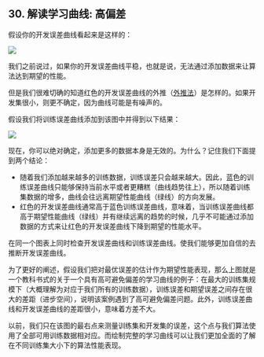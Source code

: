 ## 30. 解读学习曲线: 高偏差

假设你的开发误差曲线看起来是这样的：

![](https://raw.githubusercontent.com/AlbertHG/Machine-Learning-Yearning-Chinese-ver/master/md_images/15.png)

我们之前说过，如果你的开发误差曲线平稳，也就是说，无法通过添加数据来让算法达到期望的性能。

但是我们很难切确的知道红色的开发误差曲线的外推（[外推法](https://baike.baidu.com/item/%E5%A4%96%E6%8E%A8%E6%B3%95)）是怎样的。如果开发集很小，则更不确定，因为曲线可能是有噪声的。

假设我们将训练误差曲线添加到该图中并得到以下结果：

![](https://raw.githubusercontent.com/AlbertHG/Machine-Learning-Yearning-Chinese-ver/master/md_images/16.png)

现在，你可以绝对确定，添加更多的数据本身是无效的。为什么？记住我们下面提到两个结论：

- 随着我们添加越来越多的训练数据，训练误差只会越来越大。因此，蓝色的训练误差曲线只能够保持当前水平或者更糟糕（曲线趋势往上），所以随着训练集数据的增多，曲线会往远离期望性能曲线（绿线）的方向发展。
- 红色的开发误差曲线通常高于蓝色训练误差曲线，意味着，当训练误差曲线都高于期望性能曲线（绿线）并有继续远离的趋势的时候，几乎不可能通过添加数据的方式来让红色的开发误差曲线下降到期望的性能水平。

在同一个图表上同时检查开发误差曲线和训练误差曲线。使我们能够更加自信的去推断开发误差曲线。

为了更好的阐述，假设我们把对最优误差的估计作为期望性能表现，那么上图就是一个教科书式的关于一个具有高可避免偏差的学习曲线的例子：在最大的训练集规模下（大概理解为对应于我们所有的训练数据），训练误差和期望误差之间存在很大的差距（进步空间），说明该案例遇到了高可避免偏差问题。此外，训练误差曲线和开发误差曲线的差距很小，意味着方差不大。

以前，我们只在该图的最右点来测量训练集和开发集的误差，这个点与我们算法使用了全部可用训练数据相对应。而绘制完整的学习曲线可以让我们更加全面的了解在不同训练集大小下的算法性能表现。